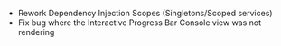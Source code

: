 *   Rework Dependency Injection Scopes (Singletons/Scoped services)
*   Fix bug where the Interactive Progress Bar Console view was not rendering
